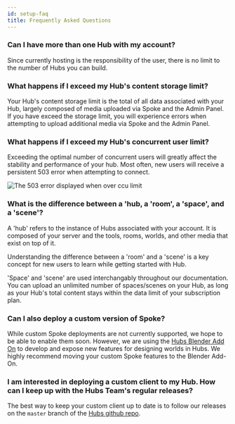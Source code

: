 ```yaml
---
id: setup-faq
title: Frequently Asked Questions
---
```


### Can I have more than one Hub with my account?

Since currently hosting is the responsibility of the user, there is no limit to the number of Hubs you can build. 

### What happens if I exceed my Hub's content storage limit?

Your Hub's content storage limit is the total of all data associated with your Hub, largely composed of media uploaded via Spoke and the Admin Panel. If you have exceed the storage limit, you will experience errors when attempting to upload additional media via Spoke and the Admin Panel.

### What happens if I exceed my Hub's concurrent user limit?

Exceeding the optimal number of concurrent users will greatly affect the stability and performance of your hub. Most often, new users will receive a persistent 503 error when attempting to connect.

<img src="img/503-error.png" alt="The 503 error displayed when over ccu limit">

### What is the difference between a 'hub, a 'room', a 'space', and a 'scene'?

A 'hub' refers to the instance of Hubs associated with your account. It is composed of your server and the tools, rooms, worlds, and other media that exist on top of it.

Understanding the difference between a 'room' and a 'scene' is a key concept for new users to learn while getting started with Hub. 

'Space' and 'scene' are used interchangably throughout our documentation. You can upload an unlimited number of spaces/scenes on your Hub, as long as your Hub's total content stays within the data limit of your subscription plan.

### Can I also deploy a custom version of Spoke?

While custom Spoke deployments are not currently supported, we hope to be able to enable them soon. However, we are using the [Hubs Blender Add On](https://github.com/Hubs-Foundation/hubs-blender-exporter) to develop and expose new features for designing worlds in Hubs. We highly recommend moving your custom Spoke features to the Blender Add-On.

### I am interested in deploying a custom client to my Hub. How can I keep up with the Hubs Team's regular releases?

The best way to keep your custom client up to date is to follow our releases on the `master` branch of the [Hubs github repo](https://github.com/Hubs-Foundation/hubs).


